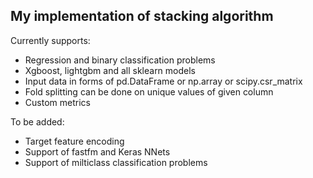 ## My implementation of stacking algorithm
Currently supports:
- Regression and binary classification problems
- Xgboost, lightgbm and all sklearn models
- Input data in forms of pd.DataFrame or np.array or scipy.csr_matrix
- Fold splitting can be done on unique values of given column
- Custom metrics

To be added:
- Target feature encoding
- Support of fastfm and Keras NNets
- Support of milticlass classification problems
